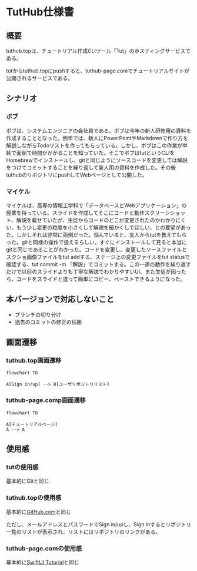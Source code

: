 # TutHub仕様書

## 概要

tuthub.topは、チュートリアル作成CLIツール「Tut」のホスティングサービスである。

tutからtuthub.topにpushすると、tuthub-page.comでチュートリアルサイトが公開されるサービスである。

## シナリオ

### ボブ

ボブは、システムエンジニアの会社員である。ボブは今年の新人研修用の資料を作成することとなった。例年では、新人にPowerPointやMarkdownで作り方を解説しながらTodoリストを作ってもらっている。しかし、ボブはこの作業が単純で面倒で時間がかかることを知っていた。そこでボブはtutというCLIをHomebrewでインストールし、gitと同じようにソースコードを変更しては解説をつけてコミットすることを繰り返して新人用の資料を作成した。その後tuthubのリポジトリにpushしてWebページとして公開した。

### マイケル

マイケルは、高専の情報工学科で「データベースとWebアプリケーション」の授業を持っている。スライドを作成してそこにコードと動作スクリーンショット、解説を載せていたが、生徒からコードのどこが変更されたのかわかりにくい、もう少し変更の粒度を小さくして解説を細かくしてほしい、との要望があった。しかしそれは非常に面倒だった。悩んでいると、友人からtutを教えてもらった。gitと同様の操作で扱えるらしい。すぐにインストールして見ると本当にgitと同じであることがわかった。コードを変更し、変更したソースファイルとスクショ画像ファイルをtut addする、ステージ上の変更ファイルをtut statusで確認する、tut commit -m 「解説」でコミットする。この一連の動作を繰り返すだけで以前のスライドよりも丁寧な解説でわかりやすいUI、また生徒が困ったら、コードをスライドと違って簡単にコピー、ペーストできるようになった。

## 本バージョンで対応しないこと

- ブランチの切り分け
- 過去のコミットの修正の伝搬

## 画面遷移

### tuthub.top画面遷移

```mermaid
flowchart TD

A[Sign in/up] --> B[ユーザリポジトリリスト]
```

### tuthub-page.comp画面遷移

```mermaid
flowchart TD

A[チュートリアルページ]
A --> A
```

## 使用感

### tutの使用感

基本的にGitと同じ

### tuthub.topの使用感

基本的に[GitHub.com](https://github.com)と同じ

ただし、メールアドレスとパスワードでSign in/upし、Sign inするとリポジトリ一覧のリストが表示され、リストにはリポジトリのリンクがある。

### tuthub-page.comの使用感

基本的に[SwiftUI Tutorial](https://developer.apple.com/tutorials/swiftui/creating-and-combining-views)と同じ

